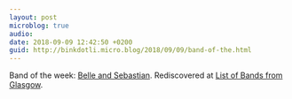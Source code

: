 ```yaml
---
layout: post
microblog: true
audio: 
date: 2018-09-09 12:42:50 +0200
guid: http://binkdotli.micro.blog/2018/09/09/band-of-the.html
---
```

Band of the week: [Belle and Sebastian](https://song.link/album/ch/i/392630291). Rediscovered at [List of Bands from Glasgow](https://en.wikipedia.org/wiki/List_of_bands_from_Glasgow). 
